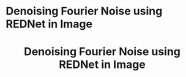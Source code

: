 # Denoising Fourier Noise using REDNet in Image

<h1 align="center">Denoising Fourier Noise using REDNet in Image</h1>
